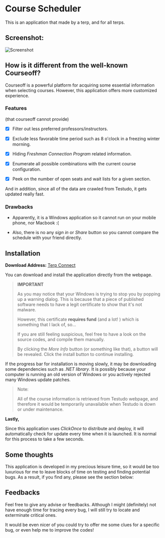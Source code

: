 # Course Scheduler

This is an application that made by a terp, and for all terps. 

## Screenshot:
![Screenshot](https://github.com/Quantumzhao/CourseSelection/blob/master/screenshot.png)

## How is it different from the well-known Courseoff?

Courseoff is a powerful platform for acquiring some essential information when selecting courses. 
However, this application offers more customized experience. 

### Features

(that courseoff cannot provide)

- [X] Filter out less preferred professors/instructors. 

- [X] Exclude less favorable time period such as 8 o'clock in a freezing winter morning. 

- [X] Hiding *Freshman Connection Program* related information. 

- [X] Enumerate all possible combinations with the current course configuration. 

- [X] Peek on the number of open seats and wait lists for a given section. 

And in addition, since all of the data are crawled from Testudo, it gets updated really fast. 

### Drawbacks

- Apparently, it is a Windows application so it cannot run on your mobile phone, nor Macbook :(

- Also, there is no any *sign in* or *Share* button so you cannot compare the schedule with your friend directly. 

## Installation

**Download Address:** [Terp Connect](https://terpconnect.umd.edu/~yishanzh/Course%20Selection%20Software/publish.htm)

You can download and install the application directly from the webpage. 

> **IMPORTANT**
>
> As you may notice that your Windows is trying to stop you by popping up a warning dialog. This is because that a piece of published software needs to have a legit certificate to show that it's not malware. 
>
> However, this certificate **requires fund** (and a lot! ) which is something that I lack of, so... 
>
> If you are still feeling suspicious, feel free to have a look on the source codes, and compile them manually. 
>
> By clicking the *More Info* button (or something like that), a button will be revealed. Click the install button to continue installing. 

If the progress bar for installation is moving slowly, it may be downloading some dependencies such as *.NET library*. It is possibly because your computer is running an old version of Windows or you actively rejected many Windows update patches. 

> Note: 
> 
> All of the course information is retrieved from Testudo webpage, and therefore it would be temporarily unavailable when Testudo is down or under maintenance. 

**Lastly,**

Since this application uses *ClickOnce* to distribute and deploy, it will automatically check for update every time when it is launched. It is normal for this process to take a few seconds. 

## Some thoughts

This application is developed in my precious leisure time, so it would be too luxurious for me to leave blocks of time on testing and finding potential bugs. As a result, if you find any, please see the section below:

## Feedbacks

Feel free to give any advise or feedbacks. Although I might (definitely) not have enough time for tracing every bug, I will still try to locate and exterminate critical ones. 

It would be even nicer of you could try to offer me some clues for a specific bug, or even help me to improve the codes!

